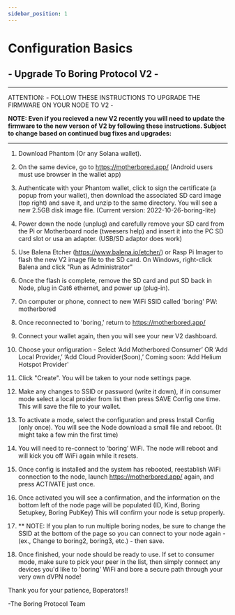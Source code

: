 ```yaml
---
sidebar_position: 1
---
```

# Configuration Basics

## - Upgrade To Boring Protocol V2 -

---
ATTENTION: - FOLLOW THESE INSTRUCTIONS TO UPGRADE THE FIRMWARE ON YOUR NODE TO V2 -

**NOTE: Even if you recieved a new V2 recently you will need to update the firmware to the new verson of V2 by following these instructions. Subject to change based on continued bug fixes and upgrades:**

---

1. Download Phantom (Or any Solana wallet).
1. On the same device, go to <https://motherbored.app/> (Android users must use browser in the wallet app)
1. Authenticate with your Phantom wallet, click to sign the certificate (a popup from your wallet), then download the associated SD card image (top right) and save it, and unzip to the same directory. You will see a new 2.5GB disk image file. (Current version: 2022-10-26-boring-lite)
1. Power down the node (unplug) and carefully remove your SD card from the Pi or Motherboard node (tweesers help) and insert it into the PC SD card slot or usa an adapter. (USB/SD adaptor does work)
1. Use Balena Etcher (<https://www.balena.io/etcher/>) or Rasp Pi Imager to flash the new V2 image file to the SD card. On Windows, right-click Balena and click "Run as Administrator"
1. Once the flash is complete, remove the SD card and put SD back in Node, plug in Cat6 ethernet, and power up (plug-in).
1. On computer or phone, connect to new WiFi SSID called 'boring' PW: motherbored
1. Once reconnected to 'boring,' return to <https://motherbored.app/>
1. Connect your wallet again, then you will see your new V2 dashboard.
1. Choose your onfiguration - Select ‘Add Motherbored Consumer’ OR ‘Add Local Provider,’ ‘Add Cloud Provider(Soon),’ Coming soon: ‘Add Helium Hotspot Provider'
1. Click "Create". You will be taken to your node settings page.
1. Make any changes to SSID or password (write it down), if in consumer mode select a local proider from list then press SAVE Config one time. This will save the file to your wallet.  
1. To activate a mode, select the configuration and press Install Config (only once). You will see the Node download a small file and reboot. (It might take a few min the first time)

1. You will need to re-connect to ‘boring’ WiFi. The node will reboot and will kick you off WiFi again while it resets.
1. Once config is installed and the system has rebooted, reestablish WiFi connection to the node, launch <https://motherbored.app/> again, and press ACTIVATE just once.
1. Once activated you will see a confirmation, and the information on the bottom left of the node page will be populated (ID, Kind, Boring Setupkey, Boring PubKey) This will confirm your node is setup properly.
1. ** NOTE: If you plan to run multiple boring nodes, be sure to change the SSID at the bottom of the page so you can connect to your node again - (ex., Change to boring2, boring3, etc.) - then save.
1. Once finished, your node should be ready to use. If set to consumer mode, make sure to pick your peer in the list, then simply connect any devices you'd like to 'boring' WiFi and bore a secure path through your very own dVPN node!

Thank you for your patience, Boperators!!

-The Boring Protocol Team
